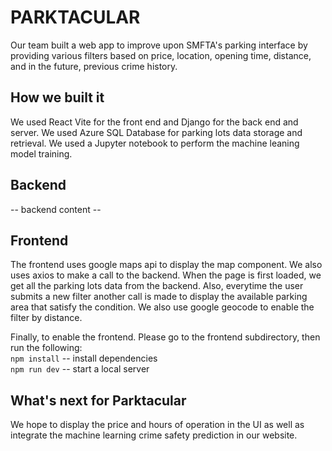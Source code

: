 # PARKTACULAR

Our team built a web app to improve upon SMFTA's parking interface by providing various filters based on 
price, location, opening time, distance, and in the future, previous crime history.

## How we built it
We used React Vite for the front end and Django for the back end and server. 
We used Azure SQL Database for parking lots data storage and retrieval. 
We used a Jupyter notebook to perform the machine leaning model training. 

## Backend
-- backend content --

## Frontend
The frontend uses google maps api to display the map component. We also uses axios to make a call to the backend. 
When the page is first loaded, we get all the parking lots data from the backend. 
Also, everytime the user submits a new filter another call is made to display the available parking area that satisfy the condition. 
We also use google geocode to enable the filter by distance.

Finally, to enable the frontend. 
Please go to the frontend subdirectory, then run the following:<br> 
<code>npm install</code> -- install dependencies<br>
<code>npm run dev</code> -- start a local server

## What's next for Parktacular
We hope to display the price and hours of operation in the UI as well as integrate the machine learning crime safety prediction in our website.
